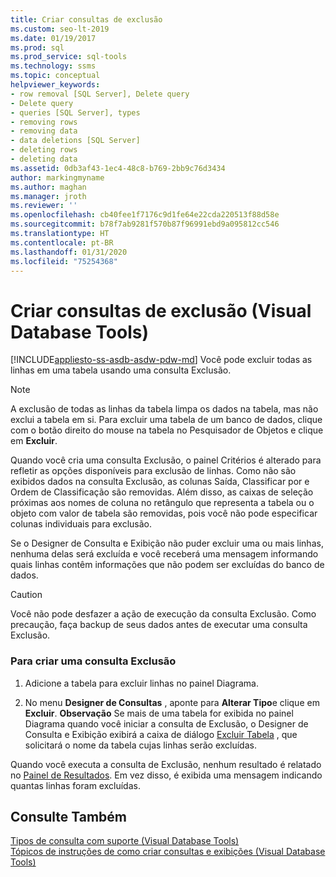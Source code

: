 ```yaml
---
title: Criar consultas de exclusão
ms.custom: seo-lt-2019
ms.date: 01/19/2017
ms.prod: sql
ms.prod_service: sql-tools
ms.technology: ssms
ms.topic: conceptual
helpviewer_keywords:
- row removal [SQL Server], Delete query
- Delete query
- queries [SQL Server], types
- removing rows
- removing data
- data deletions [SQL Server]
- deleting rows
- deleting data
ms.assetid: 0db3af43-1ec4-48c8-b769-2bb9c76d3434
author: markingmyname
ms.author: maghan
ms.manager: jroth
ms.reviewer: ''
ms.openlocfilehash: cb40fee1f7176c9d1fe64e22cda220513f88d58e
ms.sourcegitcommit: b78f7ab9281f570b87f96991ebd9a095812cc546
ms.translationtype: HT
ms.contentlocale: pt-BR
ms.lasthandoff: 01/31/2020
ms.locfileid: "75254368"
---
```

# <a name="create-delete-queries-visual-database-tools"></a>Criar consultas de exclusão (Visual Database Tools)
[!INCLUDE[appliesto-ss-asdb-asdw-pdw-md](../../includes/appliesto-ss-asdb-asdw-pdw-md.md)]
Você pode excluir todas as linhas em uma tabela usando uma consulta Exclusão.  
  
> [!NOTE]  
> A exclusão de todas as linhas da tabela limpa os dados na tabela, mas não exclui a tabela em si. Para excluir uma tabela de um banco de dados, clique com o botão direito do mouse na tabela no Pesquisador de Objetos e clique em **Excluir**.  
  
Quando você cria uma consulta Exclusão, o painel Critérios é alterado para refletir as opções disponíveis para exclusão de linhas. Como não são exibidos dados na consulta Exclusão, as colunas Saída, Classificar por e Ordem de Classificação são removidas. Além disso, as caixas de seleção próximas aos nomes de coluna no retângulo que representa a tabela ou o objeto com valor de tabela são removidas, pois você não pode especificar colunas individuais para exclusão.  
  
Se o Designer de Consulta e Exibição não puder excluir uma ou mais linhas, nenhuma delas será excluída e você receberá uma mensagem informando quais linhas contêm informações que não podem ser excluídas do banco de dados.  
  
> [!CAUTION]  
> Você não pode desfazer a ação de execução da consulta Exclusão. Como precaução, faça backup de seus dados antes de executar uma consulta Exclusão.  
  
### <a name="to-create-a-delete-query"></a>Para criar uma consulta Exclusão  
  
1.  Adicione a tabela para excluir linhas no painel Diagrama.  
  
2.  No menu **Designer de Consultas** , aponte para **Alterar Tipo**e clique em **Excluir**. **Observação** Se mais de uma tabela for exibida no painel Diagrama quando você iniciar a consulta de Exclusão, o Designer de Consulta e Exibição exibirá a caixa de diálogo [Excluir Tabela](../../ssms/visual-db-tools/delete-table-dialog-box-visual-database-tools.md) , que solicitará o nome da tabela cujas linhas serão excluídas.  
  
Quando você executa a consulta de Exclusão, nenhum resultado é relatado no [Painel de Resultados](../../ssms/visual-db-tools/results-pane-visual-database-tools.md). Em vez disso, é exibida uma mensagem indicando quantas linhas foram excluídas.  
  
## <a name="see-also"></a>Consulte Também  
[Tipos de consulta com suporte &#40;Visual Database Tools&#41;](../../ssms/visual-db-tools/supported-query-types-visual-database-tools.md)  
[Tópicos de instruções de como criar consultas e exibições &#40;Visual Database Tools&#41;](../../ssms/visual-db-tools/design-queries-and-views-how-to-topics-visual-database-tools.md)  
  
